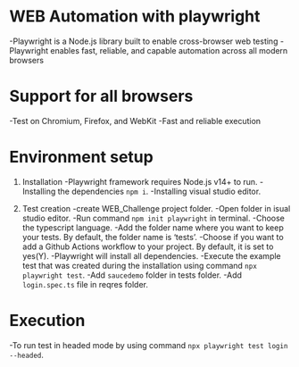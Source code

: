 # WEB Automation with playwright
-Playwright is a Node.js library  built to enable cross-browser web testing
-Playwright enables fast, reliable, and capable automation across all modern browsers

# Support for all browsers
-Test on Chromium, Firefox, and WebKit
-Fast and reliable execution

# Environment setup
1. Installation
-Playwright framework requires Node.js v14+ to run.
-Installing the dependencies `npm i`.
-Installing visual studio editor.

2. Test creation
-create WEB_Challenge project folder.
-Open folder in isual studio editor.
-Run command `npm init playwright` in terminal.
-Choose the typescript language.
-Add the folder name where you want to keep your tests. By default, the folder name is ‘tests’.
-Choose if you want to add a Github Actions workflow to your project. By default, it is set to yes(Y).
-Playwright will install all dependencies.
-Execute the example test that was created during the installation using command `npx playwright test`.
-Add `saucedemo` folder in tests folder.
-Add  `login.spec.ts` file in reqres folder.


# Execution
-To run test in headed mode by using command `npx playwright test login --headed`.